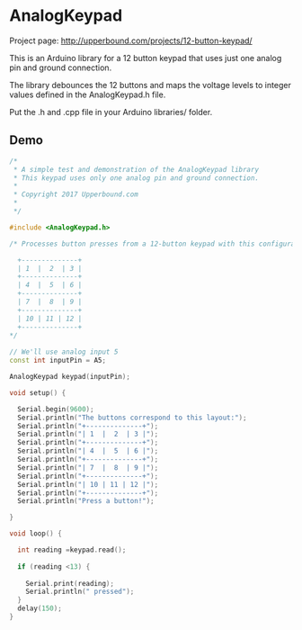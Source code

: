 # AnalogKeypad

Project page: http://upperbound.com/projects/12-button-keypad/

This is an Arduino library for a 12 button keypad that uses just one analog pin and ground connection.

The library debounces the 12 buttons and maps the voltage levels to integer values defined in the AnalogKeypad.h file.

Put the .h and .cpp file in your Arduino libraries/ folder.

## Demo

```c++
/*
 * A simple test and demonstration of the AnalogKeypad library
 * This keypad uses only one analog pin and ground connection.
 * 
 * Copyright 2017 Upperbound.com
 * 
 */

#include <AnalogKeypad.h>

/* Processes button presses from a 12-button keypad with this configuration:

  +--------------+
  | 1  |  2  | 3 |
  +--------------+  
  | 4  |  5  | 6 |
  +--------------+
  | 7  |  8  | 9 |
  +--------------+
  | 10 | 11 | 12 |
  +--------------+
*/
  
// We'll use analog input 5
const int inputPin = A5;

AnalogKeypad keypad(inputPin);

void setup() {

  Serial.begin(9600);
  Serial.println("The buttons correspond to this layout:");
  Serial.println("+--------------+");
  Serial.println("| 1  |  2  | 3 |");
  Serial.println("+--------------+");
  Serial.println("| 4  |  5  | 6 |");
  Serial.println("+--------------+");
  Serial.println("| 7  |  8  | 9 |");
  Serial.println("+--------------+");
  Serial.println("| 10 | 11 | 12 |");
  Serial.println("+--------------+");
  Serial.println("Press a button!");

}

void loop() {

  int reading =keypad.read();
  
  if (reading <13) {
    
    Serial.print(reading);
    Serial.println(" pressed");  
  }
  delay(150);
}
```
